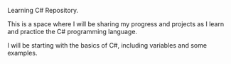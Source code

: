Learning C# Repository.

This is a space where I will be sharing my progress and projects as I learn and practice the C# programming language.

I will be starting with the basics of C#, including variables and some examples.
